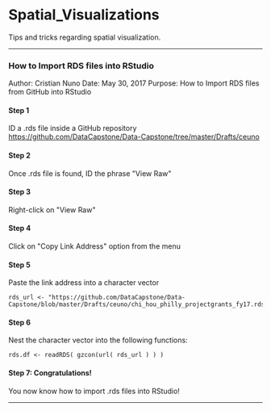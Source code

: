 # Spatial_Visualizations
Tips and tricks regarding spatial visualization.
*****************
### How to Import RDS files into RStudio

Author:   Cristian Nuno
Date:     May 30, 2017
Purpose:  How to Import RDS files from GitHub into RStudio

#### Step 1

ID a .rds file inside a GitHub repository
https://github.com/DataCapstone/Data-Capstone/tree/master/Drafts/ceuno

#### Step 2

Once .rds file is found, ID the phrase "View Raw"

#### Step 3

Right-click on "View Raw"

#### Step 4

Click on "Copy Link Address" option from the menu

#### Step 5

Paste the link address into a character vector

```
rds_url <- "https://github.com/DataCapstone/Data-Capstone/blob/master/Drafts/ceuno/chi_hou_philly_projectgrants_fy17.rds?
```

#### Step 6

Nest the character vector into the following functions: 

```
rds.df <- readRDS( gzcon(url( rds_url ) ) )
```

#### Step 7: Congratulations!

You now know how to import .rds files into RStudio!
*****************
